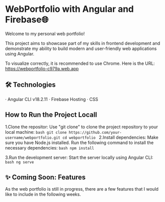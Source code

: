 # WebPortfolio with Angular and Firebase🌐
Welcome to my personal web portfolio!

This project aims to showcase part of my skills in frontend development and demonstrate my ability to build modern and user-friendly web applications using Angular.

To visualize correctly, it is recommended to use Chrome. Here is the URL: https://webportfolio-c979a.web.app

## 🛠️ Technologies
· Angular CLI v18.2.11
· Firebase Hosting
· CSS

## How to Run the Project Locall
1.Clone the repositor:
Use "git clone" to clone the project repository to your local machine:
    ```bash
    git clone https://github.com/your-username/webportfolio.git
    cd webportfolio
    ```
2.Install dependencies:
Make sure you have Node.js installed. Run the following command to install the necessary dependencies:
    ```bash
    npm install
    ```

3.Run the development server:
Start the server locally using Angular CLI:
    ```bash
    ng serve
    ```
  
## ✨ Coming Soon: Features
As the web portfolio is still in progress, there are a few features that I would like to include in the following weeks.



